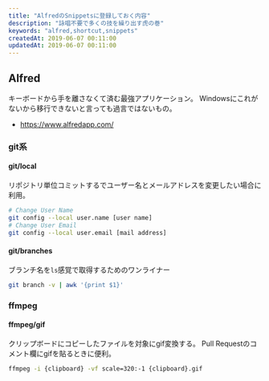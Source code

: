 ```yaml
---
title: "AlfredのSnippetsに登録しておく内容"
description: "詠唱不要で多くの技を繰り出す虎の巻"
keywords: "alfred,shortcut,snippets"
createdAt: 2019-06-07 00:11:00
updatedAt: 2019-06-07 00:11:00
---
```


## Alfred

キーボードから手を離さなくて済む最強アプリケーション。
Windowsにこれがないから移行できないと言っても過言ではないもの。

* https://www.alfredapp.com/

### git系

#### git/local

リポジトリ単位コミットするでユーザー名とメールアドレスを変更したい場合に利用。

```bash
# Change User Name
git config --local user.name [user name]
# Change User Email
git config --local user.email [mail address]
```

#### git/branches

ブランチ名を`ls`感覚で取得するためのワンライナー

```bash
git branch -v | awk '{print $1}'
```

### ffmpeg

#### ffmpeg/gif

クリップボードにコピーしたファイルを対象にgif変換する。
Pull Requestのコメント欄にgifを貼るときに便利。

```bash
ffmpeg -i {clipboard} -vf scale=320:-1 {clipboard}.gif
```
